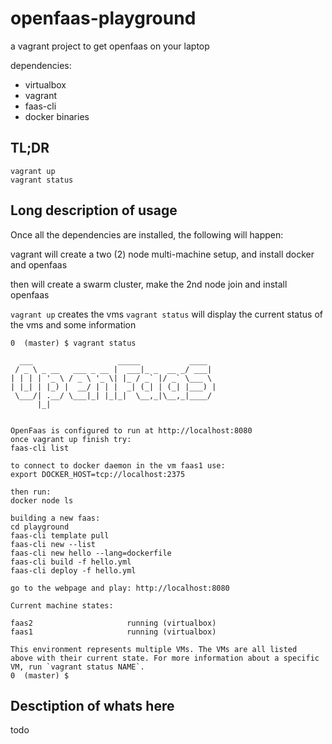 # openfaas-playground
a vagrant project to get openfaas on your laptop

dependencies:
- virtualbox
- vagrant
- faas-cli
- docker binaries

## TL;DR

```
vagrant up
vagrant status
```

## Long description of usage

Once all the dependencies are installed, the following will happen:

vagrant will create a two (2) node multi-machine setup, and install docker and openfaas

then will create a swarm cluster, make the 2nd node join and install openfaas

`vagrant up` creates the vms
`vagrant status` will display the current status of the vms and some information

```
0  (master) $ vagrant status

  ___                   _____           ____
 / _ \ _ __   ___ _ __ |  ___|_ _  __ _/ ___|
| | | | '_ \ / _ \ '_ \| |_ / _` |/ _` \___ \
| |_| | |_) |  __/ | | |  _| (_| | (_| |___) |
 \___/| .__/ \___|_| |_|_|  \__,_|\__,_|____/
      |_|


OpenFaas is configured to run at http://localhost:8080
once vagrant up finish try:
faas-cli list

to connect to docker daemon in the vm faas1 use:
export DOCKER_HOST=tcp://localhost:2375

then run:
docker node ls

building a new faas:
cd playground
faas-cli template pull
faas-cli new --list
faas-cli new hello --lang=dockerfile
faas-cli build -f hello.yml
faas-cli deploy -f hello.yml

go to the webpage and play: http://localhost:8080

Current machine states:

faas2                     running (virtualbox)
faas1                     running (virtualbox)

This environment represents multiple VMs. The VMs are all listed
above with their current state. For more information about a specific
VM, run `vagrant status NAME`.
0  (master) $ 
```


## Desctiption of whats here

todo

